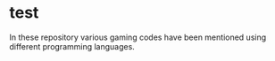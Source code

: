 # test
In these repository various gaming codes have been mentioned using different programming languages.
